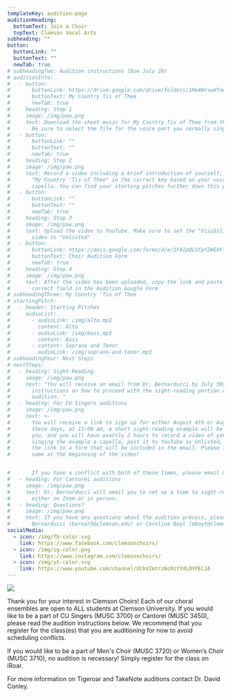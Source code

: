 ```yaml
---
templateKey: audition-page
auditionHeading:
  bottomText: Join a Choir
  topText: Clemson Vocal Arts
subheading: ""
button:
  buttonLink: ""
  buttonText: ""
  newTab: true
# subheadingTwo: Audition instructions (Due July 28)
# auditionInfo:
#   - button:
#       buttonLink: https://drive.google.com/drive/folders/1He4WrswmTowOibDBZpeNMgQwzEK9f2Am?usp=sharing
#       buttonText: My Country Tis of Thee
#       newTab: true
#     heading: Step 1
#     image: /img/paw.png
#     text: Download the sheet music for My Country Tis of Thee from the link below.
#       Be sure to select the file for the voice part you normally sing.
#   - button:
#       buttonLink: ""
#       buttonText: ""
#       newTab: true
#     heading: Step 2
#     image: /img/paw.png
#     text: Record a video including a brief introduction of yourself, and you singing
#       "My Country 'Tis of Thee" in the correct key based on your voice part, a
#       capella. You can find your starting pitches further down this page.
#   - button:
#       buttonLink: ""
#       buttonText: ""
#       newTab: true
#     heading: Step 3
#     image: /img/paw.png
#     text: Upload the video to YouTube. Make sure to set the "Visibility" of the
#       video to "Unlisted"
#   - button:
#       buttonLink: https://docs.google.com/forms/d/e/1FAIpQLSfpYZWEXFfqvf4QArXc7H-kcM4skMOW4gkfybq3knt4Ifn3vg/viewform?usp=sf_link
#       buttonText: Choir Audition Form
#       newTab: true
#     heading: Step 4
#     image: /img/paw.png
#     text: After the video has been uploaded, copy the link and paste it in the
#       correct field in the Audition Google Form
# subheadingThree: My Country 'Tis of Thee
# startingPitch:
#   - header: Starting Pitches
#     audioList:
#       - audioLink: /img/alto.mp3
#         content: Alto
#       - audioLink: /img/bass.mp3
#         content: Bass
#       - content: Soprano and Tenor
#         audioLink: /img/soprano-and-tenor.mp3
# subheadingFour: Next Steps
# nextSteps:
#   - heading: Sight Reading
#     image: /img/paw.png
#     text: "You will receive an email from Dr. Bernarducci by July 30th with
#       instructions on how to proceed with the sight-reading portion of your
#       audition. "
#   - heading: For CU Singers auditions
#     image: /img/paw.png
#     text: >-
#       You will receive a link to sign up for either August 4th or August 9th. On
#       these days, at 11:00 am, a short sight-reading example will be emailed to
#       you, and you will have exactly 2 hours to record a video of yourself
#       singing the example a capella, post it to YouTube as Unlisted, and submit
#       the link to a form that will be included in the email. Please include your
#       name at the beginning of the video!


#       If you have a conflict with both of these times, please email Caroline Boyt (mboyt@clemson.edu) AFTER July 30th to discuss other options.
#   - heading: For Cantorei auditions
#     image: /img/paw.png
#     text: Dr. Bernarducci will email you to set up a time to sight-read with him
#       either on Zoom or in person.
#   - heading: Questions?
#     image: /img/paw.png
#     text: If you have any questions about the audition process, please email Dr.
#       Bernarducci (bernar5@clemson.edu) or Caroline Boyt (mboyt@clemson.edu).
socialMedia:
  - icon: /img/fb-color.svg
    link: https://www.facebook.com/clemsonchoirs/
  - icon: /img/ig-color.png
    link: https://www.instagram.com/clemsonchoirs/
  - icon: /img/yt-color.svg
    link: https://www.youtube.com/channel/UCbVZmtrzNcRztYdLOYPEC2A
---
```

![](/img/level3-clemsonuniversitychoirs_rgb_collegeof-codip.jpg)

Thank you for your interest in Clemson Choirs! Each of our choral ensembles are open to ALL students at Clemson University. If you would like to be a part of CU Singers (MUSC 3700) or Cantorei (MUSC 3450), please read the audition instructions below. We recommend that you register for the class(es) that you are auditioning for now to avoid scheduling conflicts. 

If you would like to be a part of Men's Choir (MUSC 3720) or Women’s Choir (MUSC 3710), no audition is necessary! Simply register for the class on iRoar. 

For more information on Tigeroar and TakeNote auditions contact Dr. David Conley.